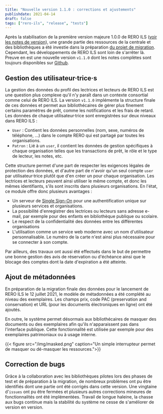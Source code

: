 ```yaml
---
title: "Nouvelle version 1.1.0 : corrections et ajustements"
publishdate: 2021-04-14
draft: false
tags: ["rero-ils", "release", "tests"]
---
```


Après la stabilisation de la première version majeure 1.0.0 de RERO ILS ([voir les notes de version](https://github.com/rero/rero-ils/blob/dev/RELEASE-NOTES.rst#v100)), une grande partie des ressources de la centrale et des bibliothèques a été investie dans la préparation [du projet de migration](https://rero21.ch/kick-off-du-projet-de-migration-rero-ils/). Cependant, les développements de RERO ILS sont loin de s'arrêter là. Preuve en est une nouvelle version `v1.1.0` dont les notes complètes sont toujours disponibles sur [Github](https://github.com/rero/rero-ils/blob/dev/RELEASE-NOTES.rst#v110).

<!--more-->

## Gestion des utilisateur·trice·s

La gestion des données du profil des lectrices et lecteurs de RERO ILS est une question plus complexe qu'il n'y paraît dans un contexte consortial comme celui de RERO ILS. La version `v1.1.0` implémente la structure finale de ces données et permet aux bibliothécaires de gérer plus finement certains paramètres de prêt, comme les notifications et les frais de retard. Les données de chaque utilisateur·trice sont enregistrées sur deux niveaux dans RERO ILS :

- `User` : Contient les données personnelles (nom, sexe, numéros de téléphone, ...) dans le compte RERO qui est partagé par toutes les organisations.
- `Patron` : Lié à un `user`, il contient les données de gestion spécifiques à chaque organisation telles que les transactions de prêt, le rôle et le type de lecteur, les notes, etc.

Cette structure permet d'une part de respecter les exigences légales de protection des données, et d'autre part de n'avoir qu'un seul compte `user` par utilisateur·trice plutôt que d'en créer un pour chaque organisation. Les lectrices et lecteurs peuvent ainsi utiliser le même compte, et donc les mêmes identifiants, s'ils sont inscrits dans plusieurs organisations. En l'état, ce module offre donc plusieurs avantages : 

- Un serveur de [Single Sign-On](https://fr.wikipedia.org/wiki/Authentification_unique) pour une authentification unique sur plusieurs services et organisations.
- La possibilité d'enregistrer des lectrices ou lecteurs sans adresse e-mail, par exemple pour des enfants en bibliothèque publique ou scolaire.
- Le respect de la confidentialité des données entre les différentes organisations
- L'utilisation comme un service web moderne avec un nom d'utilisateur personnalisable. Le numéro de la carte n'est ainsi plus nécessaire pour se connecter à son compte.

Par ailleurs, des travaux ont aussi été effectués dans le but de permettre une bonne gestion des avis de réservation ou d'échéance ainsi que le blocage des comptes dont la date d'expiration a été atteinte.

## Ajout de métadonnées

En préparation de la migration finale des données pour le lancement de RERO ILS le 12 juillet 2021, le modèle de métadonnées a été complété au niveau des exemplaires. Les champs prix, code PAC (preservation and conservation) et URL (pour les documents électroniques en ligne) ont été ajoutés. 

En outre, le système permet désormais aux bibliothécaires de masquer des documents ou des exemplaires afin qu'ils n'apparaissent pas dans l'interface publique. Cette fonctionnalité est utilisée par exemple pour des exemplaires patrimoniaux ou à usage interne.

{{< figure src="/img/masked.png" caption="Un simple interrupteur permet de masquer ou dé-masquer les ressources.">}}

## Correction de bugs

Grâce à la collaboration avec les bibliothèques pilotes lors des phases de test et de préparation à la migration, de nombreux problèmes ont pu être identifiés dont une partie ont été corrigés dans cette version. Une vingtaine d'`issues` ont pu être fermées et plusieurs autres corrections mineures de fonctionnalités ont été implémentées. Travail de longue haleine, la chasse aux bugs continue mais la stabilité du système ne cesse de s'améliorer de version en version. 